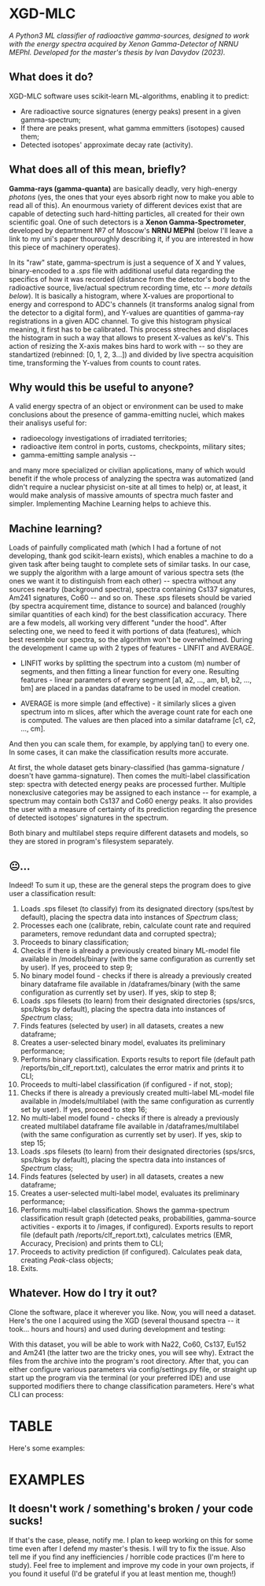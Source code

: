 # **XGD-MLC**
*A Python3 ML classifier of radioactive gamma-sources, designed to work with the energy spectra acquired by Xenon Gamma-Detector of NRNU MEPhI. Developed for the master's thesis by Ivan Davydov (2023).*

## What does it do?
XGD-MLC software uses scikit-learn ML-algorithms, enabling it to predict:
* Are radioactive source signatures (energy peaks) present in a given gamma-spectrum;
* If there are peaks present, what gamma emmitters (isotopes) caused them;
* Detected isotopes' approximate decay rate (activity).

## What does all of this mean, briefly?
**Gamma-rays (gamma-quanta)** are basically deadly, very high-energy *photons* (yes, the ones that your eyes absorb right now to make you able to read all of this). An enourmous variety of different devices exist that are capable of detecting such hard-hitting particles, all created for their own scientific goal. One of such detectors is a **Xenon Gamma-Spectrometer**, developed by department №7 of Moscow's **NRNU MEPhI** (below I'll leave a link to my uni's paper thouroughly describing it, if you are interested in how this piece of machinery operates).

In its "raw" state, gamma-spectrum is just a sequence of X and Y values, binary-encoded to a *.sps* file with additional useful data regarding the specifics of how it was recorded (distance from the detector's body to the radioactive source, live/actual spectrum recording time, etc -- *more details below*).
It is basically a histogram, where X-values are proportional to energy and correspond to ADC's channels (it transforms analog signal from the detector to a digital form), and Y-values are quantities of gamma-ray registrations in a given ADC channel. To give this histogram physical meaning, it first has to be calibrated. This process streches and displaces the histogram in such a way that allows to present X-values as keV's. This action of resizing the X-axis makes bins hard to work with -- so they are standartized (rebinned: [0, 1, 2, 3...]) and divided by live spectra acquisition time, transforming the Y-values from counts to count rates.

## Why would this be useful to anyone?
A valid energy spectra of an object or environment can be used to make conclusions about the presence of gamma-emitting nuclei, which makes their analisys useful for:

* radioecology investigations of irradiated territories;
* radioactive item control in ports, customs, checkpoints, military sites;
* gamma-emitting sample analysis --

and many more specialized or civilian applications, many of which would benefit if the whole process of analyzing the spectra was automatized (and didn't require a nuclear physicist on-site at all times to help) or, at least, it would make analysis of massive amounts of spectra much faster and simpler. Implementing Machine Learning helps to achieve this.

## Machine learning?

Loads of painfully complicated math (which I had a fortune of not developing, thank god scikit-learn exists), which enables a machine to do a given task after being taught to complete sets of similar tasks. In our case, we supply the algorithm with a large amount of various spectra sets (the ones we want it to distinguish from each other) -- spectra without any sources nearby (background spectra), spectra containing Cs137 signatures, Am241 signatures, Co60 -- and so on. These .sps filesets should be varied (by spectra acquirement time, distance to source) and balanced (roughly similar quantities of each kind) for the best classification accuracy. There are a few models, all working very different "under the hood". After selecting one, we need to feed it with portions of data (features), which best resemble our spectra, so the algorithm won't be overwhelmed. During the development I came up with 2 types of features - LINFIT and AVERAGE. 

* LINFIT works by splitting the spectrum into a custom (m) number of segments, and then fitting a linear function for every one. Resulting features - linear parameters of every segment [a1, a2, ..., am, b1, b2, ..., bm] are placed in a pandas dataframe to be used in model creation.


* AVERAGE is more simple (and effective) - it similarly slices a given spectrum into m slices, after which the average count rate for each one is computed. The values are then placed into a similar dataframe [c1, c2, ..., cm].

And then you can scale them, for example, by applying tan() to every one. In some cases, it can make the classification results more accurate. 

At first, the whole dataset gets binary-classified (has gamma-signature / doesn't have gamma-signature). Then comes the multi-label classification step: spectra with detected energy peaks are processed further. Multiple nonexclusive categories may be assigned to each instance -- for example, a spectrum may contain both Cs137 and Co60 energy peaks. It also provides the user with a measure of certainty of its prediction regarding the presence of detected isotopes' signatures in the spectrum. 

Both binary and multilabel steps require different datasets and models, so they are stored in program's filesystem separately.


## 😐...

Indeed! To sum it up, these are the general steps the program does to give user a classification result:

1. Loads .sps fileset (to classify) from its designated directory (sps/test by default), placing the spectra data into instances of *Spectrum* class;
2. Processes each one (calibrate, rebin, calculate count rate and required parameters, remove redundant data and corrupted spectra);
3. Proceeds to binary classification;
4. Checks if there is already a previously created binary ML-model file available in /models/binary (with the same configuration as currently set by user). If yes, proceed to step 9;
5. No binary model found - checks if there is already a previously created binary dataframe file available in /dataframes/binary (with the same configuration as currently set by user). If yes, skip to step 8;
6. Loads .sps filesets (to learn) from their designated directories (sps/srcs, sps/bkgs by default), placing the spectra data into instances of *Spectrum* class;
7. Finds features (selected by user) in all datasets, creates a new dataframe;
8. Creates a user-selected binary model, evaluates its preliminary performance;
9. Performs binary classification. Exports results to report file (default path /reports/bin_clf_report.txt), calculates the error matrix and prints it to CLI;
10. Proceeds to multi-label classification (if configured - if not, stop);
11. Checks if there is already a previously created multi-label ML-model file available in /models/multilabel (with the same configuration as currently set by user). If yes, proceed to step 16;
12. No multi-label model found - checks if there is already a previously created multilabel dataframe file available in /dataframes/multilabel (with the same configuration as currently set by user). If yes, skip to step 15;
13. Loads .sps filesets (to learn) from their designated directories (sps/srcs, sps/bkgs by default), placing the spectra data into instances of *Spectrum* class;
14. Finds features (selected by user) in all datasets, creates a new dataframe;
15. Creates a user-selected multi-label model, evaluates its preliminary performance;
16. Performs multi-label classification. Shows the gamma-spectrum classification result graph (detected peaks, probabilities, gamma-source activities - exports it to /images, if configured). Exports results to report file (default path /reports/clf_report.txt), calculates metrics (EMR, Accuracy, Precision) and prints them to CLI;
17. Proceeds to activity prediction (if configured). Calculates peak data, creating *Peak*-class objects;
18. Exits.



## Whatever. How do I try it out?

Clone the software, place it wherever you like. Now, you will need a dataset. Here's the one I acquired using the XGD (several thousand spectra -- it took... hours and hours) and used during development and testing:

With this dataset, you will be able to work with Na22, Co60, Cs137, Eu152 and Am241 (the latter two are the tricky ones, you will see why). Extract the files from the archive into the program's root directory. After that, you can either configure various parameters via config/settings.py file, or straight up start up the program via the terminal (or your preferred IDE) and use supported modifiers there to change classification parameters. Here's what CLI can process:

# TABLE

Here's some examples:

# EXAMPLES

## It doesn't work / something's broken / your code sucks!
If that's the case, please, notify me. I plan to keep working on this for some time even after I defend my master's thesis. I will try to fix the issue. Also tell me if you find any inefficiencies / horrible code practices (I'm here to study). Feel free to implement and improve my code in your own projects, if you found it useful (I'd be grateful if you at least mention me, though!)
